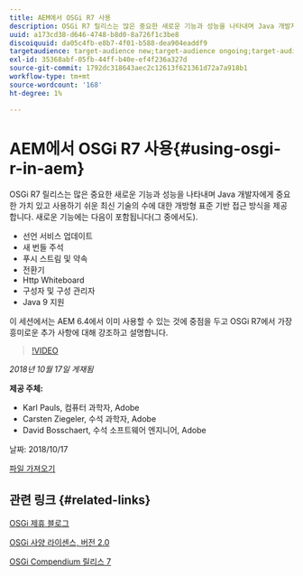 ```yaml
---
title: AEM에서 OSGi R7 사용
description: OSGi R7 릴리스는 많은 중요한 새로운 기능과 성능을 나타내며 Java 개발자에게 중요한 가치 있고 사용하기 쉬운 최신 기술의 수에 대한 개방형 표준 기반 접근 방식을 제공합니다.
uuid: a173cd38-d646-4748-b8d0-8a726f1c3be8
discoiquuid: da05c4fb-e8b7-4f01-b588-dea904eaddf9
targetaudience: target-audience new;target-audience ongoing;target-audience upgrader
exl-id: 35368abf-05fb-44ff-b40e-ef4f236a327d
source-git-commit: 1792dc318643aec2c12613f621361d72a7a918b1
workflow-type: tm+mt
source-wordcount: '168'
ht-degree: 1%

---
```


# AEM에서 OSGi R7 사용{#using-osgi-r-in-aem}

OSGi R7 릴리스는 많은 중요한 새로운 기능과 성능을 나타내며 Java 개발자에게 중요한 가치 있고 사용하기 쉬운 최신 기술의 수에 대한 개방형 표준 기반 접근 방식을 제공합니다.  새로운 기능에는 다음이 포함됩니다(그 중에서도).

* 선언 서비스 업데이트
* 새 번들 주석
* 푸시 스트림 및 약속
* 전환기
* Http Whiteboard
* 구성자 및 구성 관리자
* Java 9 지원

이 세션에서는 AEM 6.4에서 이미 사용할 수 있는 것에 중점을 두고 OSGi R7에서 가장 흥미로운 추가 사항에 대해 강조하고 설명합니다.

>[!VIDEO](https://video.tv.adobe.com/v/25037/?quality=9)

*2018년 10월 17일 게재됨*

**제공 주체:**

* Karl Pauls, 컴퓨터 과학자, Adobe
* Carsten Ziegeler, 수석 과학자, Adobe
* David Bosschaert, 수석 소프트웨어 엔지니어, Adobe

날짜: 2018/10/17

[파일 가져오기](assets/aem-gems-osg-r7inaem-10172018.pdf)

## 관련 링크 {#related-links}

[OSGi 제휴 블로그](https://blog.osgi.org/2018/09/osgi-r7-highlights-blog-series.html)

[OSGi 사양 라이센스, 버전 2.0](https://osgi.org/specification/osgi.core/7.0.0/index.html)

[OSGi Compendium 릴리스 7](https://osgi.org/specification/osgi.cmpn/7.0.0/index.html)

<!--
[Get back to the Overview](https://helpx.adobe.com/experience-manager/kt/eseminars/gems/aem-index.html)
-->
